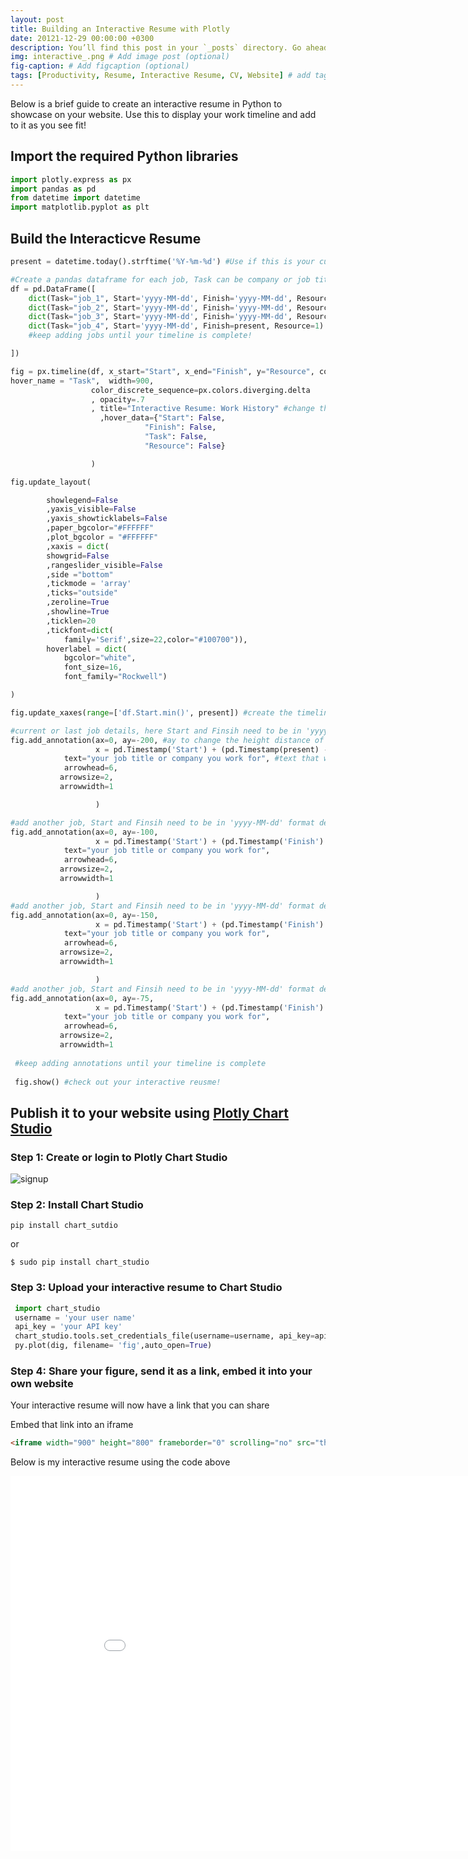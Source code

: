```yaml
---
layout: post
title: Building an Interactive Resume with Plotly
date: 20121-12-29 00:00:00 +0300
description: You’ll find this post in your `_posts` directory. Go ahead and edit it and re-build the site to see your changes. # Add post description (optional)
img: interactive_.png # Add image post (optional)
fig-caption: # Add figcaption (optional)
tags: [Productivity, Resume, Interactive Resume, CV, Website] # add tag
---
```


Below is a brief guide to create an interactive resume in Python to showcase on your website. Use this to display your work timeline and add to it as you see fit!

## Import the required Python libraries

```python
import plotly.express as px
import pandas as pd
from datetime import datetime
import matplotlib.pyplot as plt
```

## Build the Interacticve Resume

```python
present = datetime.today().strftime('%Y-%m-%d') #Use if this is your current job

#Create a pandas dataframe for each job, Task can be company or job title--it will become a tooltip when cursor hovers over era of timeline
df = pd.DataFrame([
    dict(Task="job_1", Start='yyyy-MM-dd', Finish='yyyy-MM-dd', Resource=1),
    dict(Task="job_2", Start='yyyy-MM-dd', Finish='yyyy-MM-dd', Resource=1),
    dict(Task="job_3", Start='yyyy-MM-dd', Finish='yyyy-MM-dd', Resource=1),
    dict(Task="job_4", Start='yyyy-MM-dd', Finish=present, Resource=1) # Finish = present denotes current job
    #keep adding jobs until your timeline is complete!

])

fig = px.timeline(df, x_start="Start", x_end="Finish", y="Resource", color="Start",
hover_name = "Task",  width=900,
                  color_discrete_sequence=px.colors.diverging.delta
                  , opacity=.7
                  , title="Interactive Resume: Work History" #change the title of your interactive resume
                    ,hover_data={"Start": False,
                              "Finish": False,
                              "Task": False,
                              "Resource": False}

                  )

fig.update_layout(

        showlegend=False 
        ,yaxis_visible=False 
        ,yaxis_showticklabels=False 
        ,paper_bgcolor="#FFFFFF"
        ,plot_bgcolor = "#FFFFFF"
        ,xaxis = dict(
        showgrid=False
        ,rangeslider_visible=False
        ,side ="bottom"
        ,tickmode = 'array'
        ,ticks="outside"
        ,zeroline=True
        ,showline=True
        ,ticklen=20
        ,tickfont=dict(
            family='Serif',size=22,color="#100700")),
        hoverlabel = dict(
            bgcolor="white",
            font_size=16,
            font_family="Rockwell")

)

fig.update_xaxes(range=['df.Start.min()', present]) #create the timeline range of your interactive resume

#current or last job details, here Start and Finsih need to be in 'yyyy-MM-dd' format denotes start time of current/last job
fig.add_annotation(ax=0, ay=-200, #ay to change the height distance of text away from the timeline
                   x = pd.Timestamp('Start') + (pd.Timestamp(present) - pd.Timestamp('Start'))/2, y = 1.4, #center the text 
            text="your job title or company you work for", #text that will appear above the era of the timneline
            arrowhead=6,
           arrowsize=2,
           arrowwidth=1

                   )

#add another job, Start and Finsih need to be in 'yyyy-MM-dd' format denotes start time of job
fig.add_annotation(ax=0, ay=-100,
                   x = pd.Timestamp('Start') + (pd.Timestamp('Finish') - pd.Timestamp('Start'))/2, y = 1.4,
            text="your job title or company you work for",
            arrowhead=6,
           arrowsize=2,
           arrowwidth=1

                   )
#add another job, Start and Finsih need to be in 'yyyy-MM-dd' format denotes start time of job
fig.add_annotation(ax=0, ay=-150,
                   x = pd.Timestamp('Start') + (pd.Timestamp('Finish') - pd.Timestamp('Start'))/2, y = 1.4,
            text="your job title or company you work for",
            arrowhead=6,
           arrowsize=2,
           arrowwidth=1

                   )
#add another job, Start and Finsih need to be in 'yyyy-MM-dd' format denotes start time of job
fig.add_annotation(ax=0, ay=-75,
                   x = pd.Timestamp('Start') + (pd.Timestamp('Finish') - pd.Timestamp('Start'))/2, y = 1.4,
            text="your job title or company you work for",
            arrowhead=6,
           arrowsize=2,
           arrowwidth=1
 
 #keep adding annotations until your timeline is complete
 
 fig.show() #check out your interactive reusme!
```
## Publish it to your website using [Plotly Chart Studio](https://chart-studio.plotly.com/)

### Step 1: Create or login to Plotly Chart Studio 

![signup]({{site.baseurl}}/assets/img/step_1_studio.png)

### Step 2: Install Chart Studio
```console
pip install chart_sutdio
```
or 
```console
$ sudo pip install chart_studio
```
### Step 3: Upload your interactive resume to Chart Studio

```python
 import chart_studio
 username = 'your user name'
 api_key = 'your API key'
 chart_studio.tools.set_credentials_file(username=username, api_key=api_key)
 py.plot(dig, filename= 'fig',auto_open=True)
```
### Step 4: Share your figure, send it as a link, embed it into your own website
Your interactive resume will now have a link that you can share

Embed that link into an iframe
```html
<iframe width="900" height="800" frameborder="0" scrolling="no" src="the link to your figure here"></iframe>
```
Below is my interactive resume using the code above
<iframe width="900" height="600" frameborder="0" scrolling="no" src="//plotly.com/~pal1234/3.embed"></iframe>



